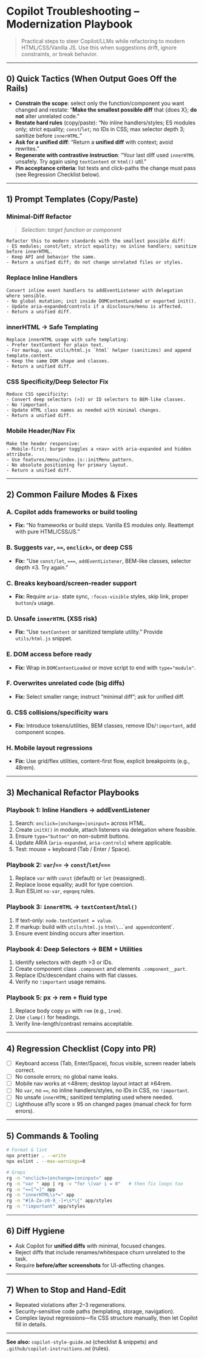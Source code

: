 # Copilot Troubleshooting – Modernization Playbook

> Practical steps to steer Copilot/LLMs while refactoring to modern HTML/CSS/Vanilla JS. Use this when suggestions drift, ignore constraints, or break behavior.

---

## 0) Quick Tactics (When Output Goes Off the Rails)

- **Constrain the scope**: select only the function/component you want changed and restate: “**Make the smallest possible diff** that {does X}; **do not** alter unrelated code.”
- **Restate hard rules** (copy/paste): “No inline handlers/styles; ES modules only; strict equality; `const`/`let`; no IDs in CSS; max selector depth 3; sanitize before `innerHTML`.”
- **Ask for a unified diff**: “Return a **unified diff** with context; avoid rewrites.”
- **Regenerate with contrastive instruction**: “Your last diff used `innerHTML` unsafely. Try again using `textContent` or `html()` util.”
- **Pin acceptance criteria**: list tests and click-paths the change must pass (see Regression Checklist below).

---

## 1) Prompt Templates (Copy/Paste)

### Minimal-Diff Refactor

> _Selection: target function or component_

```
Refactor this to modern standards with the smallest possible diff:
- ES modules; const/let; strict equality; no inline handlers; sanitize before innerHTML.
- Keep API and behavior the same.
- Return a unified diff; do not change unrelated files or styles.
```

### Replace Inline Handlers

```
Convert inline event handlers to addEventListener with delegation where sensible.
- No global mutation; init inside DOMContentLoaded or exported init().
- Update aria-expanded/controls if a disclosure/menu is affected.
- Return a unified diff.
```

### innerHTML → Safe Templating

```
Replace innerHTML usage with safe templating:
- Prefer textContent for plain text.
- For markup, use utils/html.js `html` helper (sanitizes) and append template.content.
- Keep the same DOM shape and classes.
- Return a unified diff.
```

### CSS Specificity/Deep Selector Fix

```
Reduce CSS specificity:
- Convert deep selectors (>3) or ID selectors to BEM-like classes.
- No !important.
- Update HTML class names as needed with minimal changes.
- Return a unified diff.
```

### Mobile Header/Nav Fix

```
Make the header responsive:
- Mobile-first; burger toggles a <nav> with aria-expanded and hidden attribute.
- Use features/menu/index.js::initMenu pattern.
- No absolute positioning for primary layout.
- Return a unified diff.
```

---

## 2) Common Failure Modes & Fixes

### A. Copilot adds frameworks or build tooling

- **Fix:** “No frameworks or build steps. Vanilla ES modules only. Reattempt with pure HTML/CSS/JS.”

### B. Suggests `var`, `==`, `onclick=`, or deep CSS

- **Fix:** “Use `const/let`, `===`, `addEventListener`, BEM-like classes, selector depth ≤3. Try again.”

### C. Breaks keyboard/screen-reader support

- **Fix:** Require `aria-` state sync, `:focus-visible` styles, skip link, proper `button`/`a` usage.

### D. Unsafe `innerHTML` (XSS risk)

- **Fix:** “Use `textContent` or sanitized template utility.” Provide `utils/html.js` snippet.

### E. DOM access before ready

- **Fix:** Wrap in `DOMContentLoaded` or move script to end with `type="module"`.

### F. Overwrites unrelated code (big diffs)

- **Fix:** Select smaller range; instruct “minimal diff”; ask for unified diff.

### G. CSS collisions/specificity wars

- **Fix:** Introduce tokens/utilities, BEM classes, remove IDs/`!important`, add component scopes.

### H. Mobile layout regressions

- **Fix:** Use grid/flex utilities, content-first flow, explicit breakpoints (e.g., 48rem).

---

## 3) Mechanical Refactor Playbooks

### Playbook 1: Inline Handlers → addEventListener

1. Search: `onclick=|onchange=|oninput=` across HTML.
2. Create `initX()` in module, attach listeners via delegation where feasible.
3. Ensure `type="button"` on non-submit buttons.
4. Update ARIA (`aria-expanded`, `aria-controls`) where applicable.
5. Test: mouse + keyboard (Tab / Enter / Space).

### Playbook 2: `var`/`==` → `const`/`let`/`===`

1. Replace `var` with `const` (default) or `let` (reassigned).
2. Replace loose equality; audit for type coercion.
3. Run ESLint `no-var`, `eqeqeq` rules.

### Playbook 3: `innerHTML` → `textContent`/`html()`

1. If text-only: `node.textContent = value`.
2. If markup: build with `utils/html.js` `html\`...\``and append`content`.
3. Ensure event binding occurs after insertion.

### Playbook 4: Deep Selectors → BEM + Utilities

1. Identify selectors with depth >3 or IDs.
2. Create component class `.component` and elements `.component__part`.
3. Replace IDs/descendant chains with flat classes.
4. Verify no `!important` usage remains.

### Playbook 5: px → rem + fluid type

1. Replace body copy `px` with `rem` (e.g., `1rem`).
2. Use `clamp()` for headings.
3. Verify line-length/contrast remains acceptable.

---

## 4) Regression Checklist (Copy into PR)

- [ ] Keyboard access (Tab, Enter/Space), focus visible, screen reader labels correct.
- [ ] No console errors; no global name leaks.
- [ ] Mobile nav works at <48rem; desktop layout intact at ≥64rem.
- [ ] No `var`, no `==`, no inline handlers/styles, no IDs in CSS, no `!important`.
- [ ] No unsafe `innerHTML`; sanitized templating used where needed.
- [ ] Lighthouse a11y score ≥ 95 on changed pages (manual check for form errors).

---

## 5) Commands & Tooling

```bash
# Format & lint
npx prettier . --write
npx eslint . --max-warnings=0

# Greps
rg -n "onclick=|onchange=|oninput=" app
rg -n "var " app | rg -v "for \(var i = 0"   # then fix loops too
rg -n "==[^=]" app
rg -n "innerHTML\s*=" app
rg -n "#[A-Za-z0-9_-]+\s*\{" app/styles
rg -n "!important" app/styles
```

---

## 6) Diff Hygiene

- Ask Copilot for **unified diffs** with minimal, focused changes.
- Reject diffs that include renames/whitespace churn unrelated to the task.
- Require **before/after screenshots** for UI-affecting changes.

---

## 7) When to Stop and Hand-Edit

- Repeated violations after 2–3 regenerations.
- Security-sensitive code paths (templating, storage, navigation).
- Complex layout regressions—fix CSS structure manually, then let Copilot fill in details.

---

**See also:** `copilot-style-guide.md` (checklist & snippets) and `.github/copilot-instructions.md` (rules).
